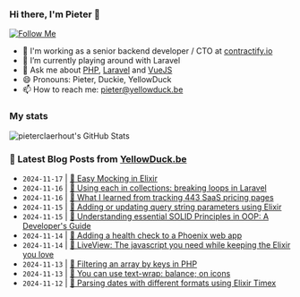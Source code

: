 ### Hi there, I'm Pieter 👋  
[![Follow Me](https://img.shields.io/github/followers/pieterclaerhout?label=Follow&style=social)](https://github.com/pieterclaerhout)

- 🏢 I'm working as a senior backend developer / CTO at [contractify.io](https://contractify.io)
- 🌱 I’m currently playing around with Laravel
- 💬 Ask me about [PHP](https://php.net), [Laravel](http://laravel.com) and [VueJS](https://vuejs.org)
- 😄 Pronouns: Pieter, Duckie, YellowDuck
- 📫 How to reach me: pieter@yellowduck.be

### My stats

![pieterclaerhout's GitHub Stats](https://github-readme-stats.vercel.app/api?username=pieterclaerhout&show_icons=true&count_private=true&line_height=40)

### 📩 Latest Blog Posts from [YellowDuck.be](https://www.yellowduck.be/)
<!-- BLOG-POST-LIST:START -->
- `2024-11-17` | [🔗 Easy Mocking in Elixir](https://www.yellowduck.be/posts/easy-mocking-in-elixir)  
- `2024-11-16` | [🐥 Using each in collections: breaking loops in Laravel](https://www.yellowduck.be/posts/using-each-in-collections-breaking-loops-in-laravel)  
- `2024-11-16` | [🔗 What I learned from tracking 443 SaaS pricing pages](https://www.yellowduck.be/posts/what-i-learned-from-tracking-443-saas-pricing-pages)  
- `2024-11-15` | [🐥 Adding or updating query string parameters using Elixir](https://www.yellowduck.be/posts/adding-or-updating-query-string-parameters-using-elixir)  
- `2024-11-15` | [🔗 Understanding essential SOLID Principles in OOP: A Developer&#39;s Guide](https://www.yellowduck.be/posts/understanding-essential-solid-principles-in-oop-a-developers-guide-curiosum)  
- `2024-11-14` | [🐥 Adding a health check to a Phoenix web app](https://www.yellowduck.be/posts/adding-a-health-check-to-a-phoenix-web-app)  
- `2024-11-14` | [🔗 LiveView: The javascript you need while keeping the Elixir you love](https://www.yellowduck.be/posts/elixirconf-2023-chris-nelson-liveview-the-javascript-you-need-while-keeping-the-elixir-you-love)  
- `2024-11-13` | [🐥 Filtering an array by keys in PHP](https://www.yellowduck.be/posts/filtering-an-array-by-keys-in-php)  
- `2024-11-13` | [🔗 You can use text-wrap: balance; on icons](https://www.yellowduck.be/posts/you-can-use-text-wrap-balance-on-icons)  
- `2024-11-12` | [🐥 Parsing dates with different formats using Elixir Timex](https://www.yellowduck.be/posts/parsing-dates-with-different-formats-using-elixir-timex)  

<!-- BLOG-POST-LIST:END -->
